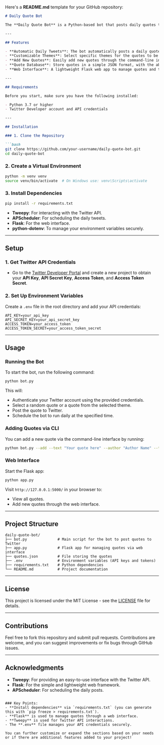 Here's a **README.md** template for your GitHub repository:

```markdown
# Daily Quote Bot

The **Daily Quote Bot** is a Python-based bot that posts daily quotes to Twitter, with customizable themes and an easy-to-use interface for managing quotes. This project leverages the **Tweepy** library for Twitter API integration, **APScheduler** for scheduling daily posts, and a **Flask** web interface for quote management.

---

## Features

- **Automatic Daily Tweets**: The bot automatically posts a daily quote to Twitter at a scheduled time.
- **Customizable Themes**: Select specific themes for the quotes to be posted (e.g., Motivation, Life, etc.).
- **Add New Quotes**: Easily add new quotes through the command-line interface or web interface.
- **Quote Database**: Store quotes in a simple JSON format, with the ability to track used quotes.
- **Web Interface**: A lightweight Flask web app to manage quotes and themes through a browser.

---

## Requirements

Before you start, make sure you have the following installed:

- Python 3.7 or higher
- Twitter Developer account and API credentials

---

## Installation

### 1. Clone the Repository

```bash
git clone https://github.com/your-username/daily-quote-bot.git
cd daily-quote-bot
```

### 2. Create a Virtual Environment

```bash
python -m venv venv
source venv/bin/activate  # On Windows use: venv\Scripts\activate
```

### 3. Install Dependencies

```bash
pip install -r requirements.txt
```

- **Tweepy**: For interacting with the Twitter API.
- **APScheduler**: For scheduling the daily tweets.
- **Flask**: For the web interface.
- **python-dotenv**: To manage your environment variables securely.

---

## Setup

### 1. Get Twitter API Credentials

- Go to the [Twitter Developer Portal](https://developer.twitter.com/) and create a new project to obtain your **API Key**, **API Secret Key**, **Access Token**, and **Access Token Secret**.

### 2. Set Up Environment Variables

Create a `.env` file in the root directory and add your API credentials:

```env
API_KEY=your_api_key
API_SECRET_KEY=your_api_secret_key
ACCESS_TOKEN=your_access_token
ACCESS_TOKEN_SECRET=your_access_token_secret
```

---

## Usage

### Running the Bot

To start the bot, run the following command:

```bash
python bot.py
```

This will:
- Authenticate your Twitter account using the provided credentials.
- Select a random quote or a quote from the selected theme.
- Post the quote to Twitter.
- Schedule the bot to run daily at the specified time.

### Adding Quotes via CLI

You can add a new quote via the command-line interface by running:

```bash
python bot.py --add --text "Your quote here" --author "Author Name" --theme "Theme"
```

### Web Interface

Start the Flask app:

```bash
python app.py
```

Visit `http://127.0.0.1:5000/` in your browser to:
- View all quotes.
- Add new quotes through the web interface.

---

## Project Structure

```
daily-quote-bot/
├── bot.py              # Main script for the bot to post quotes to Twitter
├── app.py              # Flask app for managing quotes via web interface
├── quotes.json         # File storing the quotes
├── .env                # Environment variables (API keys and tokens)
├── requirements.txt    # Python dependencies
└── README.md           # Project documentation
```

---

## License

This project is licensed under the MIT License - see the [LICENSE](LICENSE) file for details.

---

## Contributions

Feel free to fork this repository and submit pull requests. Contributions are welcome, and you can suggest improvements or fix bugs through GitHub issues.

---

## Acknowledgments

- **Tweepy**: For providing an easy-to-use interface with the Twitter API.
- **Flask**: For the simple and lightweight web framework.
- **APScheduler**: For scheduling the daily posts.

```

### Key Points:
- **Install dependencies** via `requirements.txt` (you can generate this with `pip freeze > requirements.txt`).
- **Flask** is used to manage quotes through a web interface.
- **Tweepy** is used for Twitter API interactions.
- The **.env** file manages your API credentials securely.

You can further customize or expand the sections based on your needs or if there are additional features added to your project!
